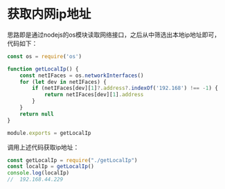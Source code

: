 # 获取内网ip地址

思路即是通过nodejs的os模块读取网络接口，之后从中筛选出本地ip地址即可，代码如下：

```javascript
const os = require('os')

function getLocalIp() {
    const netIFaces = os.networkInterfaces()
    for (let dev in netIFaces) {
        if (netIFaces[dev][1]?.address?.indexOf('192.168') !== -1) {
            return netIFaces[dev][1].address
        }
    }
    return null
}

module.exports = getLocalIp
```

调用上述代码获取ip地址：

```javascript
const getLocalIp = require("./getLocalIp")
const localIp = getLocalIp()
console.log(localIp)
//  192.168.44.229
```